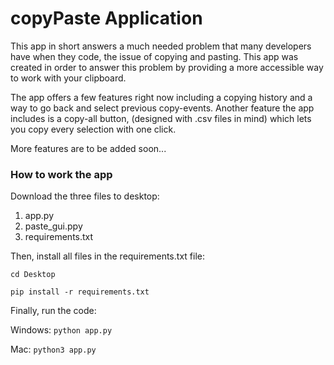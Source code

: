 # copyPaste Application

This app in short answers a much needed problem that many developers have when they code, the issue of copying and pasting. This app was created in order to answer this problem by providing a more accessible way to work with your clipboard. 

The app offers a few features right now including a copying history and a way to go back and select previous copy-events. Another feature the app includes is a copy-all button, (designed with .csv files in mind) which lets you copy every selection with one click. 

More features are to be added soon...

### How to work the app

Download the three files to desktop:

1. app.py
2. paste_gui.ppy
3. requirements.txt

Then, install all files in the requirements.txt file:

`cd Desktop`

`pip install -r requirements.txt`

Finally, run the code:

Windows: 
`python app.py`

Mac:
`python3 app.py`